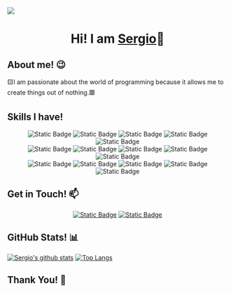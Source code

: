 <img src="https://sergiowani.github.io/public/images/banner.png" />
<h1 align="center">Hi! I am <a href="https://sergiowani.github.io/">Sergio</a>👋</h1>

## About me! 😉
<p>
  🟨I am passionate about the world of programming because it allows me to create things out of nothing.🟥
</p>

## Skills I have!
<div align="center">
  <img alt="Static Badge" src="https://img.shields.io/badge/HTML5-%23F8BA42?logo=html5">
  <img alt="Static Badge" src="https://img.shields.io/badge/CSS3-%23E03EA4?logo=css3">
  <img alt="Static Badge" src="https://img.shields.io/badge/SASS-%2397D742?logo=sass">
  <img alt="Static Badge" src="https://img.shields.io/badge/BOOTSTRAP-%23FFEE9B?logo=bootstrap">
  <img alt="Static Badge" src="https://img.shields.io/badge/TYPESCRIPT-%23FFFFFF?logo=typescript">
</div>
<div align="center">
  <img alt="Static Badge" src="https://img.shields.io/badge/JAVASCRIPT-%23F8BA43?logo=javascript">
  <img alt="Static Badge" src="https://img.shields.io/badge/NODE.JS-%23E03EA4?logo=nodedotjs">
  <img alt="Static Badge" src="https://img.shields.io/badge/EXPRESS-%2397D742?logo=express">
  <img alt="Static Badge" src="https://img.shields.io/badge/REACT-%2357AB32?logo=react">
  <img alt="Static Badge" src="https://img.shields.io/badge/MYSQL-%23FFFFFF?logo=mysql">
</div>
<div align="center">
  <img alt="Static Badge" src="https://img.shields.io/badge/GIT-%23F8BA43?logo=git">
  <img alt="Static Badge" src="https://img.shields.io/badge/CHAT%20GPT-%235DAB36?logo=openai">
  <img alt="Static Badge" src="https://img.shields.io/badge/TRELLO-%23F8BA43?logo=trello">
  <img alt="Static Badge" src="https://img.shields.io/badge/FIGMA-%23FAEB9A?logo=figma">
  <img alt="Static Badge" src="https://img.shields.io/badge/MUI-%007FFF?logo=mui">
</div>

## Get in Touch! 📫
<div align="center">
  <a href="https://www.linkedin.com/in/sergiowani/"><img alt="Static Badge" src="https://img.shields.io/badge/LinkedIn Sergio-%2357AB32?style=flat&logo=linkedin"></a>
  <a href="mailto:sergiowani@outlook.es" target="blank"><img alt="Static Badge" src="https://img.shields.io/badge/sergiowani%40outlook.es-%23F8BA42?logo=maildotru"></a>
</div>

## GitHub Stats! 📊
[![Sergio's github stats](https://github-readme-stats.vercel.app/api?username=sergiowani&show_icons=true&theme=merko)](https://github.com/sergiowani) [![Top Langs](https://github-readme-stats.vercel.app/api/top-langs/?username=sergiowani&layout=compact&theme=merko)](https://github.com/sergiowani)


## Thank You! 🤙




<!--
**sergiowani/sergiowani** is a ✨ _special_ ✨ repository because its `README.md` (this file) appears on your GitHub profile.

Here are some ideas to get you started:

- 🔭 I’m currently working on ...
- 🌱 I’m currently learning ...
- 👯 I’m looking to collaborate on ...
- 🤔 I’m looking for help with ...
- 💬 Ask me about ...
- 📫 How to reach me: ...
- 😄 Pronouns: ...
- ⚡ Fun fact: ...
-->
